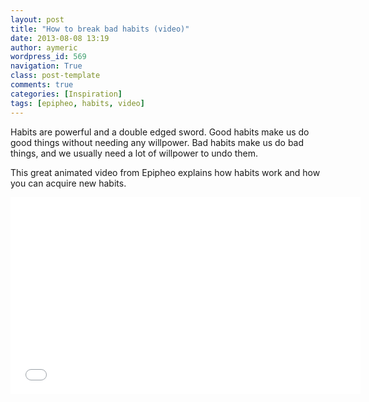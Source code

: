 ```yaml
---
layout: post
title: "How to break bad habits (video)"
date: 2013-08-08 13:19
author: aymeric
wordpress_id: 569
navigation: True
class: post-template
comments: true
categories: [Inspiration]
tags: [epipheo, habits, video]
---
```



Habits are powerful and a double edged sword. Good habits make us do good things without needing any willpower. Bad habits make us do bad things, and we usually need a lot of willpower to undo them.
 

This great animated video from Epipheo explains how habits work and how you can acquire new habits.
 <iframe width="560" height="315" src="//www.youtube.com/embed/wQLHwSphu-M" frameborder="0" allowfullscreen></iframe>

